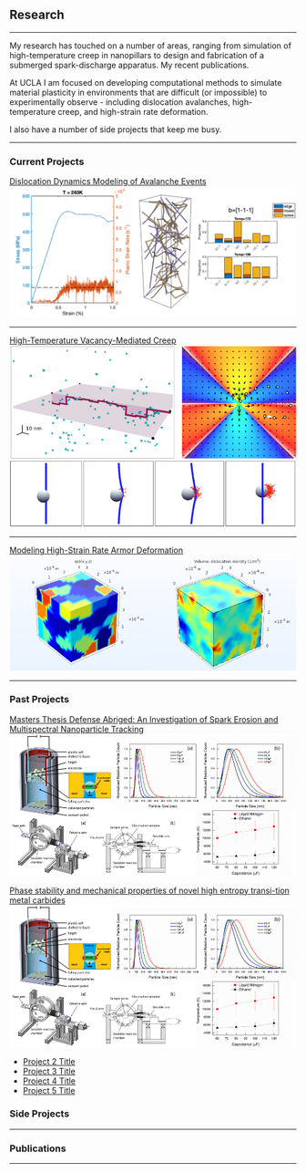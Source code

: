 ## Research

---
My research has touched on a number of areas, ranging from simulation of high-temperature creep in nanopillars to design and fabrication of a submerged spark-discharge apparatus. My recent publications. 

At UCLA I am focused on developing computational methods to simulate material plasticity in environments that are difficult (or impossible) to experimentally observe - including dislocation avalanches, high-temperature creep, and high-strain rate deformation. 

I also have a number of side projects that keep me busy.

--- 
### Current Projects

[Dislocation Dynamics Modeling of Avalanche Events](/sample_page)
<img src="images/avalanche_thumbnail.png?raw=true"/>

---
[High-Temperature Vacancy-Mediated Creep](/pdf/sample_presentation.pdf)
<img src="images/creep_thumbnail.png?raw=true"/>

---
[Modeling High-Strain Rate Armor Deformation](/sample_page)
<img src="images/ti_thumbnail.png?raw=true"/>


---

### Past Projects

[Masters Thesis Defense Abriged: An Investigation of Spark Erosion and Multispectral Nanoparticle Tracking](/sample_page)
<img src="images/thesis_thumbnail.png?raw=true"/>

[Phase stability and mechanical properties of novel high entropy transi-tion metal carbides](/sample_page)
<img src="images/thesis_thumbnail.png?raw=true"/>

- [Project 2 Title](http://example.com/)
- [Project 3 Title](http://example.com/)
- [Project 4 Title](http://example.com/)
- [Project 5 Title](http://example.com/)

### Side Projects


---

### Publications



---

